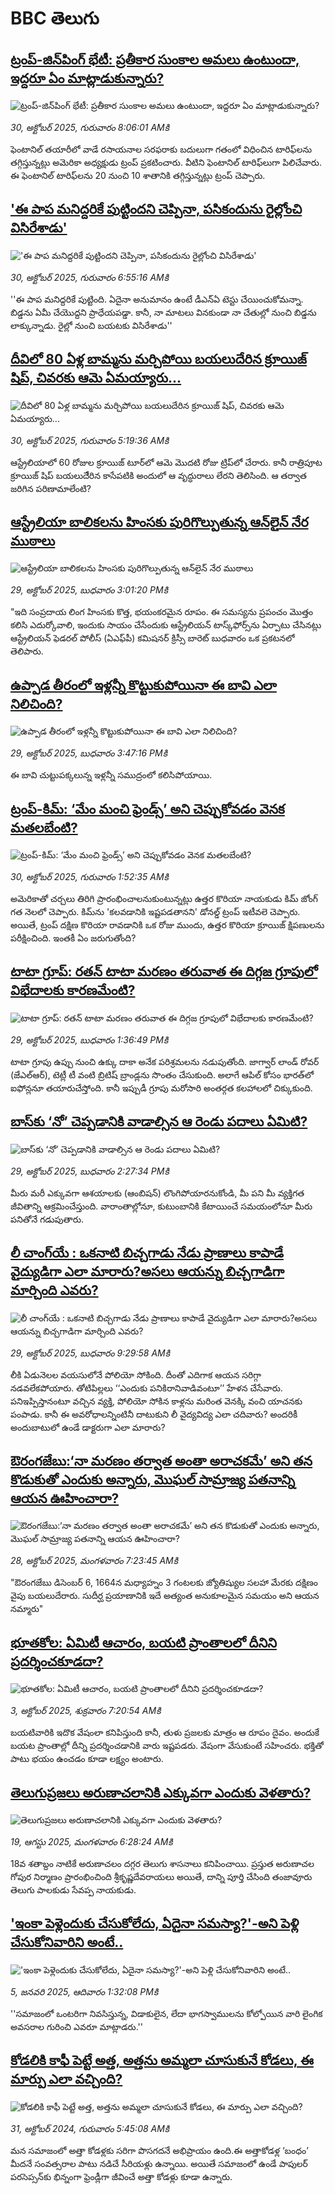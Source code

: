 # BBC తెలుగు## [ట్రంప్-జిన్‌పింగ్ భేటీ: ప్రతీకార సుంకాల అమలు ఉంటుందా, ఇద్దరూ ఏం మాట్లాడుకున్నారు?](https://www.bbc.com/telugu/articles/ce3ky4jlk1no?at_medium=RSS&at_campaign=rss?at_campaign=githubrss)![ట్రంప్-జిన్‌పింగ్ భేటీ: ప్రతీకార సుంకాల అమలు ఉంటుందా, ఇద్దరూ ఏం మాట్లాడుకున్నారు?](https://ichef.bbci.co.uk/ace/ws/240/cpsprodpb/8644/live/91e2b930-b563-11f0-ba75-093eca1ac29b.jpg)_30, అక్టోబర్ 2025, గురువారం 8:06:01 AMకి_ఫెంటానిల్ తయారీలో వాడే రసాయనాల సరఫరాకు బదులుగా గతంలో విధించిన టారిఫ్‌లను తగ్గిస్తున్నట్లు అమెరికా అధ్యక్షుడు ట్రంప్ ప్రకటించారు. వీటిని ఫెంటానిల్ టారిఫ్‌లుగా పిలిచేవారు. ఈ ఫెంటానిల్ టారిఫ్‌లను 20 నుంచి 10 శాతానికి తగ్గిస్తున్నట్లు ట్రంప్ చెప్పారు.## ['ఈ పాప మనిద్దరికే పుట్టిందని చెప్పినా, పసికందును రైల్లోంచి విసిరేశాడు'](https://www.bbc.com/telugu/articles/c62elqq36xpo?at_medium=RSS&at_campaign=rss?at_campaign=githubrss)!['ఈ పాప మనిద్దరికే పుట్టిందని చెప్పినా, పసికందును రైల్లోంచి విసిరేశాడు'](https://ichef.bbci.co.uk/ace/standard/240/cpsprodpb/259f/live/9e63bdb0-b560-11f0-b2a1-6f537f66f9aa.jpg)_30, అక్టోబర్ 2025, గురువారం 6:55:16 AMకి_''ఈ పాప మనిద్దరికే పుట్టింది. ఏదైనా అనుమానం ఉంటే డీఎన్‌ఏ టెస్టు చేయించుకోమన్నా. బిడ్డను ఏమీ చేయొద్దని ప్రాధేయపడ్డా. కానీ, నా మాటలు వినకుండా నా చేతుల్లో నుంచి బిడ్డను లాక్కున్నాడు. రైల్లో నుంచి బయటకు విసిరేశాడు''## [దీవిలో 80 ఏళ్ల బామ్మను మర్చిపోయి బయలుదేరిన క్రూయిజ్ షిప్, చివరకు ఆమె ఏమయ్యారు...](https://www.bbc.com/telugu/articles/ce3ky1yyyepo?at_medium=RSS&at_campaign=rss?at_campaign=githubrss)![దీవిలో 80 ఏళ్ల బామ్మను మర్చిపోయి బయలుదేరిన క్రూయిజ్ షిప్, చివరకు ఆమె ఏమయ్యారు...](https://ichef.bbci.co.uk/ace/standard/240/cpsprodpb/8cee/live/9c208cd0-b552-11f0-ba75-093eca1ac29b.jpg)_30, అక్టోబర్ 2025, గురువారం 5:19:36 AMకి_ఆస్ట్రేలియాలో 60 రోజుల క్రూయిజ్ టూర్‌లో ఆమె మొదటి రోజు ట్రిప్‌లో చేరారు. కానీ రాత్రిపూట క్రూయిజ్ షిప్ బయలుదేేరిన కాసేపటికి అందులో ఆ వృద్ధురాలు లేరని తెలిసింది. ఆ తర్వాత  జరిగిన పరిణామాలేంటి?## [ఆస్ట్రేలియా బాలికలను హింసకు పురిగొల్పుతున్న ఆన్‌లైన్ నేర ముఠాలు ](https://www.bbc.com/telugu/articles/crl2zp108jlo?at_medium=RSS&at_campaign=rss?at_campaign=githubrss)![ఆస్ట్రేలియా బాలికలను హింసకు పురిగొల్పుతున్న ఆన్‌లైన్ నేర ముఠాలు ](https://ichef.bbci.co.uk/ace/ws/240/cpsprodpb/70f7/live/eb6e85c0-b4b3-11f0-b245-913f6e55314b.jpg)_29, అక్టోబర్ 2025, బుధవారం 3:01:20 PMకి_"ఇది సంప్రదాయ లింగ హింసకు కొత్త, భయంకరమైన రూపం. ఈ సమస్యను ప్రపంచం మొత్తం కలిసి ఎదుర్కోవాలి, ఇందుకు సాయం చేసేందుకు ఆస్ట్రేలియన్ టాస్క్‌ఫోర్స్‌ను ఏర్పాటు చేసినట్లు ఆస్ట్రేలియన్ ఫెడరల్ పోలీస్ (ఏఎఫ్‌పీ) కమిషనర్ క్రిస్సీ బారెట్ బుధవారం ఒక ప్రకటనలో తెలిపారు.## [ఉప్పాడ తీరంలో ఇళ్లన్నీ కొట్టుకుపోయినా ఈ బావి ఎలా నిలిచింది? ](https://www.bbc.com/telugu/articles/cql9ew62xnvo?at_medium=RSS&at_campaign=rss?at_campaign=githubrss)![ఉప్పాడ తీరంలో ఇళ్లన్నీ కొట్టుకుపోయినా ఈ బావి ఎలా నిలిచింది? ](https://ichef.bbci.co.uk/ace/ws/240/cpsprodpb/da11/live/3d8a80d0-b4db-11f0-b31a-d15d08f211be.jpg)_29, అక్టోబర్ 2025, బుధవారం 3:47:16 PMకి_ఈ బావి చుట్టుపక్కలున్న ఇళ్లన్నీ సముద్రంలో కలిసిపోయాయి.## [ట్రంప్-కిమ్: ‘మేం మంచి ఫ్రెండ్స్’ అని చెప్పుకోవడం వెనక మతలబేంటి?](https://www.bbc.com/telugu/articles/cvgkv0z1yv8o?at_medium=RSS&at_campaign=rss?at_campaign=githubrss)![ట్రంప్-కిమ్: ‘మేం మంచి ఫ్రెండ్స్’ అని చెప్పుకోవడం వెనక మతలబేంటి?](https://ichef.bbci.co.uk/ace/ws/240/cpsprodpb/1518/live/a950cdd0-b533-11f0-9d54-c3598a91ffbd.jpg)_30, అక్టోబర్ 2025, గురువారం 1:52:35 AMకి_అమెరికాతో చర్చలు తిరిగి ప్రారంభించాలనుకుంటున్నట్లు ఉత్తర కొరియా నాయకుడు కిమ్ జోంగ్ గత నెలలో చెప్పారు. కిమ్‌ను 'కలవడానికి ఇష్టపడతానని' డోనల్డ్ ట్రంప్ ఇటీవలె చెప్పారు. అయితే, ట్రంప్ దక్షిణ కొరియా రావడానికి ఒక రోజు ముందు, ఉత్తర కొరియా క్రూయిజ్ క్షిపణులను పరీక్షించింది. ఇంతకీ ఏం జరుగుతోంది?## [టాటా గ్రూప్: రతన్ టాటా మరణం తరువాత ఈ దిగ్గజ గ్రూపులో విభేదాలకు కారణమేంటి? ](https://www.bbc.com/telugu/articles/cgqlng1lk59o?at_medium=RSS&at_campaign=rss?at_campaign=githubrss)![టాటా గ్రూప్: రతన్ టాటా మరణం తరువాత ఈ దిగ్గజ గ్రూపులో విభేదాలకు కారణమేంటి? ](https://ichef.bbci.co.uk/ace/standard/240/cpsprodpb/8442/live/2b0db7a0-b4cd-11f0-b2a1-6f537f66f9aa.jpg)_29, అక్టోబర్ 2025, బుధవారం 1:36:49 PMకి_టాటా గ్రూపు ఉప్పు నుంచి ఉక్కు దాకా అనేక పరిశ్రమలను నడుపుతోంది.  జాగ్వార్ లాండ్ రోవర్ (జేఎల్ఆర్), టెట్లీ టీ వంటి బ్రిటిష్ బ్రాండ్లను సొంతం చేసుకుంది. అలాగే ఆపిల్ కోసం భారత్‌లో ఐఫోన్లనూ తయారుచేస్తోంది. కానీ ఇప్పుడీ గ్రూపు మరోసారి అంతర్గత కలహాలలో చిక్కుకుంది.## [బాస్‌కు ‘నో’ చెప్పడానికి వాడాల్సిన ఆ రెండు పదాలు ఏమిటి? ](https://www.bbc.com/telugu/articles/c98n75nnld1o?at_medium=RSS&at_campaign=rss?at_campaign=githubrss)![బాస్‌కు ‘నో’ చెప్పడానికి వాడాల్సిన ఆ రెండు పదాలు ఏమిటి? ](https://ichef.bbci.co.uk/ace/ws/240/cpsprodpb/3423/live/4f788320-b41b-11f0-ba75-093eca1ac29b.jpg)_29, అక్టోబర్ 2025, బుధవారం 2:27:34 PMకి_మీరు మరీ ఎక్కువగా ఆశయాలకు (ఆంబిషన్) లొంగిపోయారనుకోండి, మీ పని మీ వ్యక్తిగత జీవితాన్ని ఆక్రమించేస్తుంది. వారాంతాల్లోనూ, కుటుంబానికి కేటాయించే సమయంలోనూ మీరు పనితోనే గడుపుతారు.## [లీ చాంగ్‌యే : ఒకనాటి బిచ్చగాడు నేడు ప్రాణాలు కాపాడే వైద్యుడిగా ఎలా మారారు?అసలు ఆయన్ను బిచ్చగాడిగా మార్చింది ఎవరు?](https://www.bbc.com/telugu/articles/cn0929j5n7do?at_medium=RSS&at_campaign=rss?at_campaign=githubrss)![లీ చాంగ్‌యే : ఒకనాటి బిచ్చగాడు నేడు ప్రాణాలు కాపాడే వైద్యుడిగా ఎలా మారారు?అసలు ఆయన్ను బిచ్చగాడిగా మార్చింది ఎవరు?](https://ichef.bbci.co.uk/ace/ws/240/cpsprodpb/b88d/live/c5ae3910-a843-11f0-b741-177e3e2c2fc7.jpg)_29, అక్టోబర్ 2025, బుధవారం 9:29:58 AMకి_లీకి  ఏడునెలల వయసులోనే పోలియో సోకింది. దీంతో ఎదిగాక ఆయన సరిగ్గా నడవలేకపోయారు.  తోటిపిల్లలు ‘‘ఎందుకు పనికిరానివాడివంటూ’’ హేళన చేసేవారు. పనిఇప్పిస్తానంటూ వచ్చిన వ్యక్తి, పోలియో సోకిన కాళ్లను మరింత వెనక్కి వంచి యాచనకు పంపాడు. కానీ ఈ అవరోధాలన్నింటినీ దాటుకుని లీ వైద్యవిద్య  ఎలా చదివారు? అందరికీ అందుబాటులో ఉండే డాక్టరుగా ఎలా మారారు?## [ఔరంగజేబు:‘నా మరణం తర్వాత అంతా అరాచకమే’ అని తన కొడుకుతో ఎందుకు అన్నారు, మొఘల్ సామ్రాజ్య పతనాన్ని ఆయన ఊహించారా?](https://www.bbc.com/telugu/articles/cx2dp9gr4dro?at_medium=RSS&at_campaign=rss?at_campaign=githubrss)![ఔరంగజేబు:‘నా మరణం తర్వాత అంతా అరాచకమే’ అని తన కొడుకుతో ఎందుకు అన్నారు, మొఘల్ సామ్రాజ్య పతనాన్ని ఆయన ఊహించారా?](https://ichef.bbci.co.uk/ace/ws/240/cpsprodpb/168a/live/4aa8a900-b3c2-11f0-b2a1-6f537f66f9aa.jpg)_28, అక్టోబర్ 2025, మంగళవారం 7:23:45 AMకి_"ఔరంగజేబు డిసెంబర్ 6, 1664న మధ్యాహ్నం 3 గంటలకు జ్యోతిష్యుల సలహా మేరకు దక్షిణం వైపు బయలుదేరారు. సుదీర్ఘ ప్రయాణానికి ఇదే అత్యంత అనుకూలమైన సమయం అని ఆయన నమ్మారు"## [భూతకోల: ఏమిటీ ఆచారం, బయటి ప్రాంతాలలో దీనిని ప్రదర్శించకూడదా?](https://www.bbc.com/telugu/articles/cr5qjnvzg7no?at_medium=RSS&at_campaign=rss?at_campaign=githubrss)![భూతకోల: ఏమిటీ ఆచారం, బయటి ప్రాంతాలలో దీనిని ప్రదర్శించకూడదా?](https://ichef.bbci.co.uk/ace/ws/240/cpsprodpb/c56a/live/c8838e90-9f8f-11f0-b741-177e3e2c2fc7.jpg)_3, అక్టోబర్ 2025, శుక్రవారం 7:20:54 AMకి_బయటివారికి ఇదొక వేషంలా కనిపిస్తుంది కానీ, తుళు ప్రజలకు మాత్రం ఆ రూపం దైవం. అందుకే బయట ప్రాంతాల్లో దీన్ని ప్రదర్శించడానికి వారు ఇష్టపడరు. వేషంగా వేసుకుంటే సహించరు. భక్తితో పాటు భయం ఉంచడం కూడా లక్ష్యం అంటారు.## [తెలుగుప్రజలు అరుణాచలానికి ఎక్కువగా ఎందుకు వెళతారు?](https://www.bbc.com/telugu/articles/c8jp32zrzxpo?at_medium=RSS&at_campaign=rss?at_campaign=githubrss)![తెలుగుప్రజలు అరుణాచలానికి ఎక్కువగా ఎందుకు వెళతారు?](https://ichef.bbci.co.uk/ace/ws/240/cpsprodpb/cf2d/live/01932bf0-7d85-11f0-98a0-956f61945264.jpg)_19, ఆగస్టు 2025, మంగళవారం 6:28:24 AMకి_18వ శతాబ్దం నాటికే అరుణాచలం దగ్గర తెలుగు శాసనాలు కనిపించాయి. ప్రస్తుత అరుణాచల గోపుర నిర్మాణం ప్రారంభించింది శ్రీకృష్ణదేవరాయలు అయితే, దాన్ని పూర్తి చేసింది తంజావూరు తెలుగు పాలకుడు సేవప్ప నాయకుడు.## ['ఇంకా పెళ్లెందుకు చేసుకోలేదు, ఏదైనా సమస్యా?'-అని పెళ్లి చేసుకోనివారిని అంటే..](https://www.bbc.com/telugu/articles/cgq1w3lz7yyo?at_medium=RSS&at_campaign=rss?at_campaign=githubrss)!['ఇంకా పెళ్లెందుకు చేసుకోలేదు, ఏదైనా సమస్యా?'-అని పెళ్లి చేసుకోనివారిని అంటే..](https://ichef.bbci.co.uk/ace/ws/240/cpsprodpb/f6de/live/72c94a60-cb3e-11ef-87df-d575b9a434a4.jpg)_5, జనవరి 2025, ఆదివారం 1:32:08 PMకి_''సమాజంలో ఒంటరిగా నివసిస్తున్న, విడాకులైన, లేదా భాగస్వాములను కోల్పోయిన వారి లైంగిక అవసరాల గురించి ఎవరూ మాట్లాడరు.''## [కోడలికి కాఫీ పెట్టే అత్త, అత్తను అమ్మలా చూసుకునే కోడలు, ఈ మార్పు ఎలా వచ్చింది?](https://www.bbc.com/telugu/articles/c1l41zl8el2o?at_medium=RSS&at_campaign=rss?at_campaign=githubrss)![కోడలికి కాఫీ పెట్టే అత్త, అత్తను అమ్మలా చూసుకునే కోడలు, ఈ మార్పు ఎలా వచ్చింది?](https://ichef.bbci.co.uk/ace/ws/240/cpsprodpb/2b61/live/9176a6d0-8b0e-11ef-a81b-b1eda9741da3.jpg)_31, అక్టోబర్ 2024, గురువారం 5:45:08 AMకి_మన సమాజంలో అత్తా కోడళ్లకు సరిగా పొసగదనే అభిప్రాయం ఉంది.ఈ అత్తాకోడళ్ల ‘బంధం’ మీదనే సంవత్సరాల పాటు నడిచే సీరియళ్లు ఉన్నాయి. అయితే సమాజంలో ఉండే పాపులర్ పరసెప్సన్‌కు భిన్నంగా ఫ్రెండ్లీగా జీవించే అత్తా కోడళ్లు కూడా ఉన్నారు.